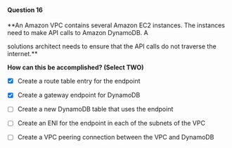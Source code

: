 #### Question  16


**An Amazon VPC contains several Amazon EC2 instances. The instances need to make API calls to Amazon DynamoDB. A

solutions architect needs to ensure that the API calls do not traverse the internet.**


**How can this be accomplished? (Select TWO)**


- [x] Create a route table entry for the endpoint


- [x] Create a gateway endpoint for DynamoDB


- [ ] Create a new DynamoDB table that uses the endpoint


- [ ] Create an ENI for the endpoint in each of the subnets of the VPC


- [ ] Create a VPC peering connection between the VPC and DynamoDB

